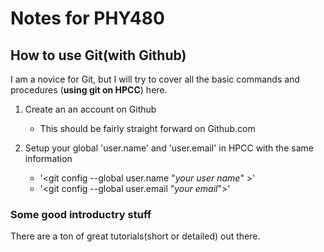 # Notes for PHY480

## How to use Git(with Github)
I am a novice for Git, but I will try to cover all the basic commands and procedures (**using git on HPCC**) here.

1. Create an an account on Github
	- This should be fairly straight forward on Github.com

2. Setup your global 'user.name' and 'user.email' in HPCC with the same information
	- '<git config --global user.name "_your user name_" >'
	- '<git config --global user.email "_your email_">'


### Some good introductry stuff
There are a ton of great tutorials(short or detailed) out there.
